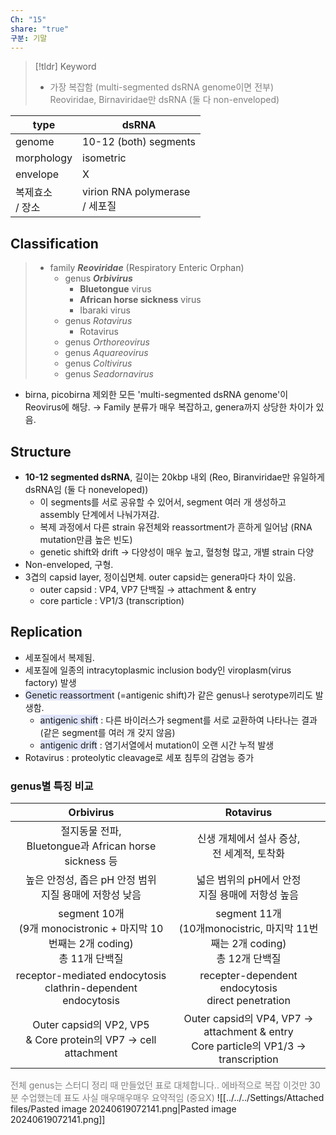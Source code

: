 ```yaml
---
Ch: "15"
share: "true"
구분: 기말
---
```

>[!tldr] Keyword
>- <font color="#7f7f7f">가장 복잡함 (multi-segmented dsRNA genome이면 전부)<br>Reoviridae, Birnaviridae만 dsRNA (둘 다 non-enveloped)</font>


| type         | dsRNA                          |
| ------------ | ------------------------------ |
| genome       | 10-12 (both) segments          |
| morphology   | isometric                      |
| envelope     | X                              |
| 복제효소<br>/ 장소 | virion RNA polymerase<br>/ 세포질 |
## Classification
> - family ***Reoviridae*** (Respiratory Enteric Orphan)
> 	- genus ***Orbivirus***
> 		- **Bluetongue** virus
> 		- **African horse sickness** virus
> 		- Ibaraki virus
> 	- genus *Rotavirus*
> 		- Rotavirus
> 	- genus *Orthoreovirus*
> 	- genus *Aquareovirus*
> 	- genus *Coltivirus*
> 	- genus *Seadornavirus*

- birna, picobirna 제외한 모든 'multi-segmented dsRNA genome'이 Reovirus에 해당. → Family 분류가 매우 복잡하고, genera까지 상당한 차이가 있음.
## Structure
- **10-12 segmented dsRNA**, 길이는 20kbp 내외 (Reo, Biranviridae만 유일하게 dsRNA임 (둘 다 noneveloped))
	- 이 segments를 서로 공유할 수 있어서, segment 여러 개 생성하고 assembly 단계에서 나눠가져감.
	- 복제 과정에서 다른 strain 유전체와 reassortment가 흔하게 일어남 (RNA mutation만큼 높은 빈도)
	- genetic shift와 drift → 다양성이 매우 높고, 혈청형 많고, 개별 strain 다양
- Non-enveloped, 구형.
- 3겹의 capsid layer, 정이십면체. outer capsid는 genera마다 차이 있음.
	- outer capsid : VP4, VP7 단백질 → attachment & entry
	- core particle : VP1/3 (transcription)
## Replication
- 세포질에서 복제됨.
- 세포질에 일종의 intracytoplasmic inclusion body인 viroplasm(virus factory) 발생
- <span style="background:#e0e5fc">Genetic reassortmen</span>t (=antigenic shift)가 같은 genus나 serotype끼리도 발생함.
	- <span style="background:#e0e5fc">antigenic shift</span> : 다른 바이러스가 segment를 서로 교환하여 나타나는 결과 (같은 segment를 여러 개 갖지 않음)
	- <span style="background:#e0e5fc">antigenic drift</span> : 염기서열에서 mutation이 오랜 시간 누적 발생
- Rotavirus : proteolytic cleavage로 세포 침투의 감염능 증가

### genus별 특징 비교

|                              Orbivirus                               |                                      Rotavirus                                      |
| :------------------------------------------------------------------: | :---------------------------------------------------------------------------------: |
|           절지동물 전파,<br>Bluetongue과 African horse sickness 등           |                            신생 개체에서 설사 증상,<br>전 세계적, 토착화                             |
|                높은 안정성, 좁은 pH  안정 범위<br>지질 용매에 저항성 낮음                 |                           넓은 범위의 pH에서 안정<br>지질 용매에 저항성 높음                           |
| segment 10개<br>(9개 monocistronic + 마지막 10번째는 2개 coding)<br>총 11개 단백질 |          segment 11개<br>(10개monocistric, 마지막 11번째는 2개 coding)<br>총 12개 단백질          |
|   receptor-mediated endocytosis<br>clathrin-dependent endocytosis    |                recepter-dependent endocytosis<br>direct penetration                 |
|   Outer capsid의 VP2, VP5<br>& Core protein의 VP7 → cell attachment    | Outer capsid의 VP4, VP7 → attachment & entry<br>Core particle의 VP1/3 → transcription |
<font color="#7f7f7f">전체 genus는 스터디 정리 때 만들었던 표로 대체합니다.. 에바적으로 복잡 이것만 30분 수업했는데 표도 사실 매우매우매우 요약적임 (중요X)</font>
![[../../../Settings/Attached files/Pasted image 20240619072141.png|Pasted image 20240619072141.png]]